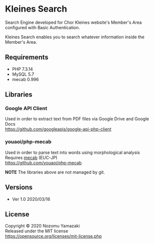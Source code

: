 # Kleines Search

Search Engine developed for Chor Kleines website's Member's Area configured with Basic Authentication.

Kleines Search enables you to search whatever information inside the Member's Area.

<!-- **NOTE** This software is now under development and not yet deployed for practical use. -->

## Requirements

- PHP 7.3.14
- MySQL 5.7
- mecab 0.996

## Libraries

### Google API Client

Used in order to extract text from PDF files via Google Drive and Google Docs  
https://github.com/googleapis/google-api-php-client

### youaoi/php-mecab

Used in order to parse text into words using morphological analysis  
Requires [mecab](https://taku910.github.io/mecab/) (EUC-JP)  
https://github.com/youaoi/php-mecab

**NOTE** The libraries above are not managed by git.

## Versions

- Ver 1.0 2020/03/16

## License

Copyright &copy; 2020 Nozomu Yamazaki  
Released under the MIT license  
https://opensource.org/licenses/mit-license.php
